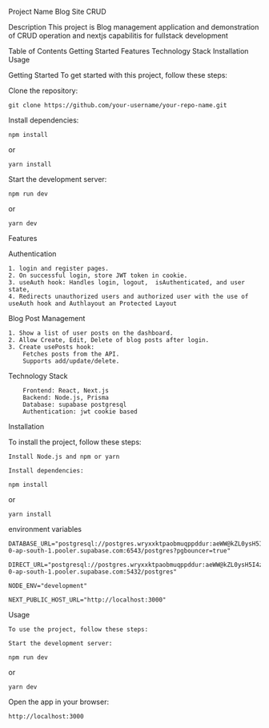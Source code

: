Project Name Blog Site CRUD

Description
    This project is Blog management application and demonstration of CRUD operation and nextjs capabilitis for fullstack development 

Table of Contents
    Getting Started
    Features
    Technology Stack
    Installation
    Usage



Getting Started
To get started with this project, follow these steps:

Clone the repository: 
```
git clone https://github.com/your-username/your-repo-name.git
```

Install dependencies: 
```
npm install 
```
or
```
yarn install
```
Start the development server: 
```
npm run dev 
```
or 
```
yarn dev
```

Features

Authentication

    1. login and register pages.
    2. On successful login, store JWT token in cookie.
    3. useAuth hook: Handles login, logout,  isAuthenticated, and user state,
    4. Redirects unauthorized users and authorized user with the use of useAuth hook and Authlayout an Protected Layout

Blog Post Management

    1. Show a list of user posts on the dashboard.
    2. Allow Create, Edit, Delete of blog posts after login.
    3. Create usePosts hook:
        Fetches posts from the API.
        Supports add/update/delete.



Technology Stack

        Frontend: React, Next.js
        Backend: Node.js, Prisma
        Database: supabase postgresql
        Authentication: jwt cookie based


Installation

To install the project, follow these steps:

    Install Node.js and npm or yarn

    Install dependencies: 
```
npm install 
```
or 
```
yarn install
```

environment variables

    DATABASE_URL="postgresql://postgres.wryxxktpaobmuqppddur:aeWW@kZL0ysH5I4z@aws-0-ap-south-1.pooler.supabase.com:6543/postgres?pgbouncer=true"

    DIRECT_URL="postgresql://postgres.wryxxktpaobmuqppddur:aeWW@kZL0ysH5I4z@aws-0-ap-south-1.pooler.supabase.com:5432/postgres"

    NODE_ENV="development"

    NEXT_PUBLIC_HOST_URL="http://localhost:3000"

Usage

    To use the project, follow these steps:

    Start the development server: 
```
npm run dev 
```
or 
```
yarn dev
```
Open the app in your browser:

    http://localhost:3000